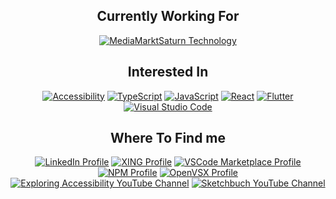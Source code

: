 <!--<div align="center">
  <img alt="GitHub Stats" height="180em" src="https://github-readme-stats.vercel.app/api?username=sketchbuch&count_private=true&show_icons=true&hide_title=true&ring_color=8c8da7&icon_color=8c8da7" />
  <img alt="Most used programming languages"  height="180em" src="https://github-readme-stats.vercel.app/api/top-langs?username=sketchbuch&count_private=true&show_icons=true&hide_title=true" />
</div>-->

<div align="center">
  <h2 align="center">Currently Working For</h2>
  
  [![MediaMarktSaturn Technology](https://img.shields.io/static/v1?label=&message=MediaMarktSaturn&nbsp;Technology&color=df0000&style=for-the-badge&logo=github)](https://github.com/MediaMarktSaturn)
</div>

<div align="center">
  <h2 align="center">Interested In</h2>

  [![Accessibility](https://img.shields.io/static/v1?label=&message=Accessibility&color=2ea44f&style=for-the-badge)](https://github.com/sketchbuch?tab=repositories&q=accessibility&type=&language=&sort=)
  [![TypeScript](https://img.shields.io/badge/typescript-%23007ACC.svg?style=for-the-badge&logo=typescript&logoColor=white)](https://github.com/sketchbuch?tab=repositories&q=&type=&language=typescript&sort=)
  [![JavaScript](https://img.shields.io/badge/javascript-%23323330.svg?style=for-the-badge&logo=javascript&logoColor=%23F7DF1E)](https://github.com/sketchbuch?tab=repositories&q=&type=&language=javascript&sort=)
  [![React](https://img.shields.io/badge/react-%2320232a.svg?style=for-the-badge&logo=react&logoColor=%2361DAFB)](https://github.com/sketchbuch?tab=repositories&q=react&type=&language=javascript&sort=)
  [![Flutter](https://img.shields.io/badge/Flutter-%2302569B.svg?style=for-the-badge&logo=Flutter&logoColor=white)](https://github.com/sketchbuch?tab=repositories&q=&type=&language=flutter&sort=)
  [![Visual Studio Code](https://img.shields.io/badge/Visual%20Studio%20Code-0078d7.svg?style=for-the-badge&logo=visual-studio-code&logoColor=white)](https://github.com/sketchbuch?tab=repositories&q=vscode&type=&language=&sort=)
</div>

<div align="center">
  <h2 align="center">Where To Find me</h2>

  [![LinkedIn Profile](https://img.shields.io/badge/linkedin-%230077B5.svg?style=for-the-badge&logo=linkedin&logoColor=white)](https://www.linkedin.com/in/stephen-bungert-ab3985256/)
  [![XING Profile](https://img.shields.io/badge/xing-%23006567.svg?style=for-the-badge&logo=xing&logoColor=white)](https://www.xing.com/profile/Stephen_Bungert/cv)
  [![VSCode Marketplace Profile](https://img.shields.io/static/v1?label=&message=VSCode&nbsp;Marketplace&color=0078d7&style=for-the-badge)](https://marketplace.visualstudio.com/publishers/sketchbuch)
  [![NPM Profile](https://img.shields.io/static/v1?label=&message=NPM&nbsp;Profile&color=cb3837&style=for-the-badge)](https://www.npmjs.com/~sketchbuch)
  [![OpenVSX Profile](https://img.shields.io/static/v1?label=&message=OpenVSX&nbsp;Marketplace&color=a60ee5&style=for-the-badge)](https://open-vsx.org/namespace/sketchbuch)
  [![Exploring Accessibility YouTube Channel](https://img.shields.io/badge/YouTube-%23FF0000.svg?style=for-the-badge&logo=YouTube&logoColor=white&label=Exploring&nbsp;Accessibility)](https://www.youtube.com/@ExploringAccessibility)
  [![Sketchbuch YouTube Channel](https://img.shields.io/badge/YouTube-%23FF0000.svg?style=for-the-badge&logo=YouTube&logoColor=white&label=Sketchbuch)](https://www.youtube.com/@SketchbuchDev)
</div>

<!-- Badges: https://github.com/Ileriayo/markdown-badges -->

<!-- Badges: https://stackoverflow.com/questions/74156679/markdown-reference-link-with-shields-io-badges -->

<!-- How to Create an Impressive GitHub Profile README: https://www.sitepoint.com/github-profile-readme/ -->

<!-- Good Example: https://github.com/verasdan/verasdan -->
